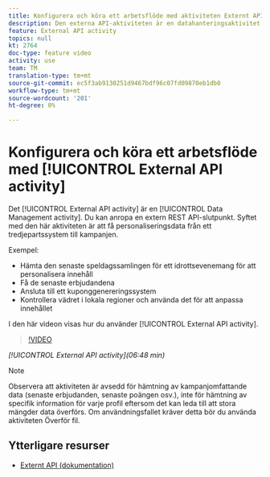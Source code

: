 ```yaml
---
title: Konfigurera och köra ett arbetsflöde med aktiviteten Externt API
description: Den externa API-aktiviteten är en datahanteringsaktivitet. Du kan anropa en extern REST API-slutpunkt. Syftet med den här aktiviteten är att få personaliseringsdata från ett tredjepartssystem till kampanjen.
feature: External API activity
topics: null
kt: 2764
doc-type: feature video
activity: use
team: TM
translation-type: tm+mt
source-git-commit: ec5f3ab9130251d9467bdf96c07fd09870eb1db0
workflow-type: tm+mt
source-wordcount: '201'
ht-degree: 0%

---
```



# Konfigurera och köra ett arbetsflöde med [!UICONTROL External API activity]

Det [!UICONTROL External API activity] är en [!UICONTROL Data Management activity]. Du kan anropa en extern REST API-slutpunkt. Syftet med den här aktiviteten är att få personaliseringsdata från ett tredjepartssystem till kampanjen.

Exempel:

* Hämta den senaste speldagssamlingen för ett idrottsevenemang för att personalisera innehåll
* Få de senaste erbjudandena
* Ansluta till ett kuponggenereringssystem
* Kontrollera vädret i lokala regioner och använda det för att anpassa innehållet

I den här videon visas hur du använder [!UICONTROL External API activity].

>[!VIDEO](https://video.tv.adobe.com/v/28200/?quality=12)

*[!UICONTROL External API activity](06:48 min)*

>[!NOTE]
>
>Observera att aktiviteten är avsedd för hämtning av kampanjomfattande data (senaste erbjudanden, senaste poängen osv.), inte för hämtning av specifik information för varje profil eftersom det kan leda till att stora mängder data överförs. Om användningsfallet kräver detta bör du använda aktiviteten Överför fil.

## Ytterligare resurser

* [Externt API (dokumentation)](https://docs.adobe.com/content/help/en/campaign-standard/using/managing-processes-and-data/data-management-activities/external-api.html)

